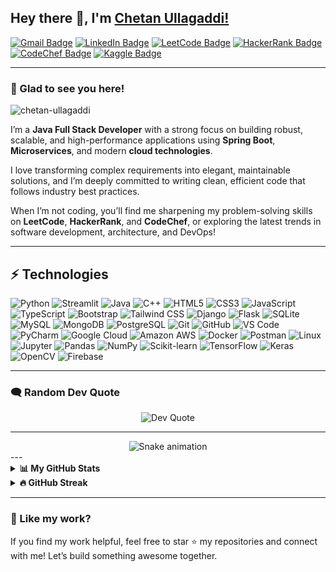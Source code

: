 ## Hey there 👋, I'm [Chetan Ullagaddi!](https://github.com/chetan-ullagaddi)

[![Gmail Badge](https://img.shields.io/badge/-ullagaddichetan2@gmail.com-c14438?style=flat-square&logo=Gmail&logoColor=white)](mailto:ullagaddichetan2@gmail.com)
[![LinkedIn Badge](https://img.shields.io/badge/-LinkedIn-0e76a8?style=flat-square&logo=Linkedin&logoColor=white)](https://www.linkedin.com/in/chetan-ullagaddi-31b999254)
[![LeetCode Badge](https://img.shields.io/badge/-LeetCode-FFA116?style=flat-square&logo=LeetCode&logoColor=black)](https://leetcode.com/u/chetanullagaddi1977/)
[![HackerRank Badge](https://img.shields.io/badge/-HackerRank-2EC866?style=flat-square&logo=HackerRank&logoColor=white)](https://www.hackerrank.com/profile/ullagaddichetan2)
[![CodeChef Badge](https://img.shields.io/badge/-CodeChef-5B4638?style=flat-square&logo=CodeChef&logoColor=white)](https://www.codechef.com/users/chetanu93)
[![Kaggle Badge](https://img.shields.io/badge/-Kaggle-20BEFF?style=flat-square&logo=kaggle&logoColor=white)](https://www.kaggle.com/chetansullagaddi)

---

### 👋 Glad to see you here!

<p align="left">
  <img src="https://komarev.com/ghpvc/?username=chetan-ullagaddi&label=Profile%20views&color=0e75b6&style=flat" alt="chetan-ullagaddi" />
</p>

I’m a **Java Full Stack Developer** with a strong focus on building robust, scalable, and high-performance applications using **Spring Boot**, **Microservices**, and modern **cloud technologies**.

I love transforming complex requirements into elegant, maintainable solutions, and I’m deeply committed to writing clean, efficient code that follows industry best practices.  

When I’m not coding, you’ll find me sharpening my problem-solving skills on **LeetCode**, **HackerRank**, and **CodeChef**, or exploring the latest trends in software development, architecture, and DevOps!


---

## ⚡ Technologies

![Python](https://img.shields.io/badge/-Python-black?style=flat-square&logo=Python)
![Streamlit](https://img.shields.io/badge/-Streamlit-FF4B4B?style=flat-square&logo=streamlit)
![Java](https://img.shields.io/badge/-Java-E34A86?style=flat-square&logo=java)
![C++](https://img.shields.io/badge/-C++-00599C?style=flat-square&logo=c)
![HTML5](https://img.shields.io/badge/-HTML5-E34F26?style=flat-square&logo=html5&logoColor=white)
![CSS3](https://img.shields.io/badge/-CSS3-1572B6?style=flat-square&logo=css3)
![JavaScript](https://img.shields.io/badge/-JavaScript-black?style=flat-square&logo=javascript)
![TypeScript](https://img.shields.io/badge/-TypeScript-007ACC?style=flat-square&logo=typescript)
![Bootstrap](https://img.shields.io/badge/-Bootstrap-563D7C?style=flat-square&logo=bootstrap)
![Tailwind CSS](https://img.shields.io/badge/-TailwindCSS-38B2AC?style=flat-square&logo=tailwind-css)
![Django](https://img.shields.io/badge/-Django-092E20?style=flat-square&logo=django)
![Flask](https://img.shields.io/badge/-Flask-000000?style=flat-square&logo=flask)
![SQLite](https://img.shields.io/badge/-SQLite-003B57?style=flat-square&logo=sqlite)
![MySQL](https://img.shields.io/badge/-MySQL-black?style=flat-square&logo=mysql)
![MongoDB](https://img.shields.io/badge/-MongoDB-4DB33D?style=flat-square&logo=mongodb)
![PostgreSQL](https://img.shields.io/badge/-PostgreSQL-336791?style=flat-square&logo=postgresql)
![Git](https://img.shields.io/badge/-Git-black?style=flat-square&logo=git)
![GitHub](https://img.shields.io/badge/-GitHub-181717?style=flat-square&logo=github)
![VS Code](https://img.shields.io/badge/-VS%20Code-007ACC?style=flat-square&logo=visual-studio-code)
![PyCharm](https://img.shields.io/badge/-PyCharm-000000?style=flat-square&logo=pycharm)
![Google Cloud](https://img.shields.io/badge/-Google%20Cloud-black?style=flat-square&logo=google-cloud)
![Amazon AWS](https://img.shields.io/badge/-AWS-FF9900?style=flat-square&logo=amazon-aws)
![Docker](https://img.shields.io/badge/-Docker-2496ED?style=flat-square&logo=docker)
![Postman](https://img.shields.io/badge/-Postman-FF6C37?style=flat-square&logo=postman)
![Linux](https://img.shields.io/badge/-Linux-FCC624?style=flat-square&logo=linux)
![Jupyter](https://img.shields.io/badge/-Jupyter-F37626?style=flat-square&logo=jupyter)
![Pandas](https://img.shields.io/badge/-Pandas-150458?style=flat-square&logo=pandas)
![NumPy](https://img.shields.io/badge/-NumPy-013243?style=flat-square&logo=numpy)
![Scikit-learn](https://img.shields.io/badge/-Scikit--learn-F7931E?style=flat-square&logo=scikit-learn)
![TensorFlow](https://img.shields.io/badge/-TensorFlow-FF6F00?style=flat-square&logo=tensorflow)
![Keras](https://img.shields.io/badge/-Keras-D00000?style=flat-square&logo=keras)
![OpenCV](https://img.shields.io/badge/-OpenCV-5C3EE8?style=flat-square&logo=opencv)
![Firebase](https://img.shields.io/badge/-Firebase-FFCA28?style=flat-square&logo=firebase)


---

### 🗨️ **Random Dev Quote**

<p align="center">
  <img src="https://quotes-github-readme.vercel.app/api?type=horizontal&theme=dark" alt="Dev Quote" />
</p>

---
<!-- Snake Game Repo View -->

<div align="center">
  <img src="https://profile-readme-generator.com/assets/snake.svg" alt="Snake animation" />
</div>
---
<details>
  <summary><b>📊 My GitHub Stats</b></summary>
  <br />
  <img height="180em" src="https://github-readme-stats.vercel.app/api?username=chetan-ullagaddi&show_icons=true&hide_border=true&count_private=true&include_all_commits=true&theme=tokyonight" />
  <img height="180em" src="https://github-readme-stats.vercel.app/api/top-langs/?username=chetan-ullagaddi&show_icons=true&hide_border=true&layout=compact&langs_count=8&theme=tokyonight"/>
</details>

<details>
  <summary><b>🔥 GitHub Streak</b></summary>
  <br />
  <img height="180em" src="https://streak-stats.demolab.com?user=chetan-ullagaddi&hide_border=true&theme=tokyonight" />
</details>

---

### 🙌 Like my work?

If you find my work helpful, feel free to star ⭐ my repositories and connect with me! Let’s build something awesome together.
